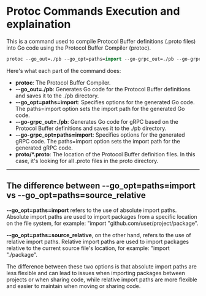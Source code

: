 # **Protoc Commands Execution and explaination**

This is a command used to compile Protocol Buffer definitions (.proto files) into Go code using the Protocol Buffer Compiler (protoc).

```protobuf
protoc --go_out=./pb --go_opt=paths=import --go-grpc_out=./pb --go-grpc_opt=paths=import proto/*.proto
```

Here's what each part of the command does:

* **protoc**: The Protocol Buffer Compiler.
* **--go_out=./pb**: Generates Go code for the Protocol Buffer definitions and saves it to the ./pb directory.
* **--go_opt=paths=import**: Specifies options for the generated Go code. The paths=import option sets the import path for the generated Go code.
* **--go-grpc_out=./pb**: Generates Go code for gRPC based on the Protocol Buffer definitions and saves it to the ./pb directory.
* **--go-grpc_opt=paths=import**: Specifies options for the generated gRPC code. The paths=import option sets the import path for the generated gRPC code.
* **proto/*.proto**: The location of the Protocol Buffer definition files. In this case, it's looking for all .proto files in the proto directory.

------------
## **The difference between --go_opt=paths=import vs --go_opt=paths=source_relative**
**--go_opt=paths=import** refers to the use of absolute import paths. Absolute import paths are used to import packages from a specific location on the file system, for example: "import "github.com/user/project/package".

**--go_opt=paths=source_relative**, on the other hand, refers to the use of relative import paths. Relative import paths are used to import packages relative to the current source file's location, for example: "import "./package".

The difference between these two options is that absolute import paths are less flexible and can lead to issues when importing packages between projects or when sharing code, while relative import paths are more flexible and easier to maintain when moving or sharing code.